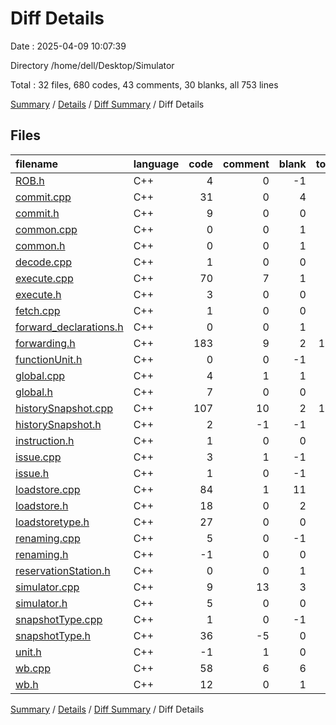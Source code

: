 # Diff Details

Date : 2025-04-09 10:07:39

Directory /home/dell/Desktop/Simulator

Total : 32 files,  680 codes, 43 comments, 30 blanks, all 753 lines

[Summary](results.md) / [Details](details.md) / [Diff Summary](diff.md) / Diff Details

## Files
| filename | language | code | comment | blank | total |
| :--- | :--- | ---: | ---: | ---: | ---: |
| [ROB.h](/ROB.h) | C++ | 4 | 0 | -1 | 3 |
| [commit.cpp](/commit.cpp) | C++ | 31 | 0 | 4 | 35 |
| [commit.h](/commit.h) | C++ | 9 | 0 | 0 | 9 |
| [common.cpp](/common.cpp) | C++ | 0 | 0 | 1 | 1 |
| [common.h](/common.h) | C++ | 0 | 0 | 1 | 1 |
| [decode.cpp](/decode.cpp) | C++ | 1 | 0 | 0 | 1 |
| [execute.cpp](/execute.cpp) | C++ | 70 | 7 | 1 | 78 |
| [execute.h](/execute.h) | C++ | 3 | 0 | 0 | 3 |
| [fetch.cpp](/fetch.cpp) | C++ | 1 | 0 | 0 | 1 |
| [forward\_declarations.h](/forward_declarations.h) | C++ | 0 | 0 | 1 | 1 |
| [forwarding.h](/forwarding.h) | C++ | 183 | 9 | 2 | 194 |
| [functionUnit.h](/functionUnit.h) | C++ | 0 | 0 | -1 | -1 |
| [global.cpp](/global.cpp) | C++ | 4 | 1 | 1 | 6 |
| [global.h](/global.h) | C++ | 7 | 0 | 0 | 7 |
| [historySnapshot.cpp](/historySnapshot.cpp) | C++ | 107 | 10 | 2 | 119 |
| [historySnapshot.h](/historySnapshot.h) | C++ | 2 | -1 | -1 | 0 |
| [instruction.h](/instruction.h) | C++ | 1 | 0 | 0 | 1 |
| [issue.cpp](/issue.cpp) | C++ | 3 | 1 | -1 | 3 |
| [issue.h](/issue.h) | C++ | 1 | 0 | -1 | 0 |
| [loadstore.cpp](/loadstore.cpp) | C++ | 84 | 1 | 11 | 96 |
| [loadstore.h](/loadstore.h) | C++ | 18 | 0 | 2 | 20 |
| [loadstoretype.h](/loadstoretype.h) | C++ | 27 | 0 | 0 | 27 |
| [renaming.cpp](/renaming.cpp) | C++ | 5 | 0 | -1 | 4 |
| [renaming.h](/renaming.h) | C++ | -1 | 0 | 0 | -1 |
| [reservationStation.h](/reservationStation.h) | C++ | 0 | 0 | 1 | 1 |
| [simulator.cpp](/simulator.cpp) | C++ | 9 | 13 | 3 | 25 |
| [simulator.h](/simulator.h) | C++ | 5 | 0 | 0 | 5 |
| [snapshotType.cpp](/snapshotType.cpp) | C++ | 1 | 0 | -1 | 0 |
| [snapshotType.h](/snapshotType.h) | C++ | 36 | -5 | 0 | 31 |
| [unit.h](/unit.h) | C++ | -1 | 1 | 0 | 0 |
| [wb.cpp](/wb.cpp) | C++ | 58 | 6 | 6 | 70 |
| [wb.h](/wb.h) | C++ | 12 | 0 | 1 | 13 |

[Summary](results.md) / [Details](details.md) / [Diff Summary](diff.md) / Diff Details